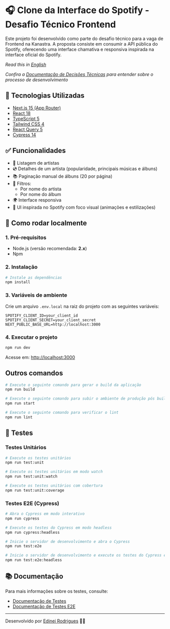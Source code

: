# 🎧 Clone da Interface do Spotify - Desafio Técnico Frontend

Este projeto foi desenvolvido como parte do desafio técnico para a vaga de Frontend na Kanastra. A proposta consiste em consumir a API pública do Spotify, oferecendo uma interface chamativa e responsiva inspirada na interface oficial do Spotify.

*Read this in [English](README.md)*

*Confira a [Documentação de Decisões Técnicas](docs/technical-decisions.pt-BR.md) para entender sobre o processo de desenvolvimento*

## 🧰 Tecnologias Utilizadas

- [Next.js 15 (App Router)](https://nextjs.org/)
- [React 18](https://reactjs.org/)
- [TypeScript 5](https://www.typescriptlang.org/)
- [Tailwind CSS 4](https://tailwindcss.com/)
- [React Query 5](https://tanstack.com/query/latest)
- [Cypress 14](https://www.cypress.io/)

## ✅ Funcionalidades

- 🎤 Listagem de artistas
- 💿 Detalhes de um artista (popularidade, principais músicas e álbuns)
- 📚 Paginação manual de álbuns (20 por página)
- 🔎 Filtros:
  - Por nome do artista
  - Por nome do álbum
- 🌍 Interface responsiva
- 🎨 UI inspirada no Spotify com foco visual (animações e estilizações)

## 🚀 Como rodar localmente

### 1. Pré-requisitos

- Node.js (versão recomendada: **2.x**)
- Npm

### 2. Instalação

```bash
# Instale as dependências
npm install
```

### 3. Variáveis de ambiente

Crie um arquivo `.env.local` na raiz do projeto com as seguintes variáveis:

```env
SPOTIFY_CLIENT_ID=your_client_id
SPOTIFY_CLIENT_SECRET=your_client_secret
NEXT_PUBLIC_BASE_URL=http://localhost:3000
```

### 4. Executar o projeto

```bash
npm run dev
```

Acesse em: [http://localhost:3000](http://localhost:3000)

## Outros comandos
```bash
# Execute o seguinte comando para gerar o build da aplicação
npm run build

# Execute o seguinte comando para subir o ambiente de produção pós build
npm run start

# Execute o seguinte comando para verificar o lint
npm run lint
```

## 🧪 Testes

### Testes Unitários
```bash
# Execute os testes unitários
npm run test:unit

# Execute os testes unitários em modo watch
npm run test:unit:watch

# Execute os testes unitários com cobertura
npm run test:unit:coverage
```

### Testes E2E (Cypress)
```bash
# Abra o Cypress em modo interativo
npm run cypress

# Execute os testes do Cypress em modo headless
npm run cypress:headless

# Inicie o servidor de desenvolvimento e abra o Cypress
npm run test:e2e

# Inicie o servidor de desenvolvimento e execute os testes do Cypress em modo headless
npm run test:e2e:headless
```

## 📚 Documentação

Para mais informações sobre os testes, consulte:
- [Documentação de Testes](docs/test-documentation.pt-BR.md)
- [Documentação de Testes E2E](docs/e2e-test-documentation.pt-BR.md)

---

Desenvolvido por [Edinei Rodrigues](https://github.com/edy-rodrigues) 🧑‍💻